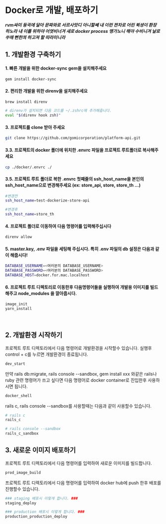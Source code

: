# Docker로 개발, 배포하기

***rvm싸미 듕귁에 달아 문짜와로 서르사맛디 아니할쎼
내 이런 젼차로 어린 뷕셩이 환장 하노라
내 이를 위하야 어엿비너겨 새로 docker process 맹가노니
해야 수비니겨 날로 쑤매 뻔한킈 하고져 할 따라미니라***

## 1. 개발환경 구축하기
#### 1. 빠른 개발을 위한 docker-sync gem을 설치해주세요
```bash
gem install docker-sync
```

#### 2. 편리한 개발을 위한 direnv을 설치해주세요
```bash
brew install direnv

# direnv가 설치되면 다음 코드를 ~/.zshrc에 추가해줍니다.
eval "$(direnv hook zsh)"
```

#### 3. 프로젝트를 clone 받아 주세요
```bash
git clone https://github.com/gomicorporation/platform-api.git
```

#### 3.3. 프로젝트의 docker 폴더에 위치한 .envrc 파일을 프로젝트 루트폴더로 복사해주세요
```bash
cp ./docker/.envrc ./
```

#### 3.5. 프로젝트 루트 폴더로 복한 .envrc 첫째줄의 ssh_host_name을 본인의 ssh_host_name으로 변경해주세요 (ex: store_api, store, store_th ...)
```bash
#변경전
ssh_host_name=test-dockerize-store-api

#변경후 
ssh_host_name=store_th
```

#### 4. 프로젝트 폴더로 이동하여 다음 명령어를 입력해주십시다
```bash
direnv allow
```

#### 5. master.key, .env 파일을 세팅해 주십시다. 특히 .env 파일의 db 설정은 다음과 같이 해줍시다!
```bash
DATABASE_USERNAME=<여러분의 DATABASE_USERNAME>
DATABASE_PASSWORD=<여러분의 DATABASE_PASSWORD>
DATABASE_HOST=docker.for.mac.localhost
```

#### 6. 프로젝트 루트 디렉토리로 이동한후 다음명령어들을 실행하여 개발용 이미지를 빌드해주고 node_modules 을 깔아줍시다.
```bash
image_init
yarn_install
```
<br/>

## 2. 개발환경 시작하기
프로젝트 루트 디렉토리에서 다음 명령어로 개발환경을 시작할수 있습니다. 실행후 control + c를 누르면 개발환경이 종료됩니다.
```bash
dev_start
```

만약 rails db:migrate, rails console --sandbox, gem install xxx 와같은 rails나 ruby
관련 명령어가 쓰고 싶다면 다음 명령어로 docker container로 진입한후 사용하시면 됩니다.
```bash
docker_shell
```

rails c, rails console --sandbox를 사용할때는 다음과 같이 사용할수 있습니다.
```bash
# rails c
rails_c

# rails console --sandbox
rails_c_sandbox
```

## 3. 새로운 이미지 배포하기 
프로젝트 루트 디렉토리에서 다음 명령어를 입력하여 새로운 이미지를 빌드합니다.
```bash
prod_image_build
```

프로젝트 루트 디렉토리에서 다음 명령어를 입력하여 docker hub에 push 한후 배포를 진행할수 있습니다.
```bash
### staging 배포시 이렇게 합니다. ###
staging_deploy

### production 배포시 이렇게 합니다. ###
production_production_deploy
```
